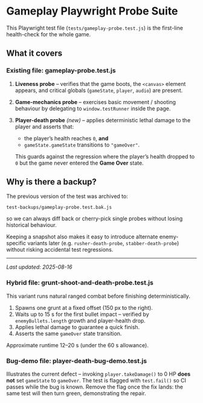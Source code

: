 # Gameplay Playwright Probe Suite

This Playwright test file (`tests/gameplay-probe.test.js`) is the first-line health-check for the whole game.

## What it covers

### Existing file: gameplay-probe.test.js

1. **Liveness probe** – verifies that the game boots, the `<canvas>` element appears, and critical globals (`gameState`, `player`, `audio`) are present.
2. **Game-mechanics probe** – exercises basic movement / shooting behaviour by delegating to `window.testRunner` inside the page.
3. **Player-death probe** *(new)* – applies deterministic lethal damage to the player and asserts that:
   * the player’s health reaches `0`, **and**
   * `gameState.gameState` transitions to `"gameOver"`.

   This guards against the regression where the player’s health dropped to `0` but the game never entered the **Game Over** state.

## Why is there a backup?

The previous version of the test was archived to:
```
test-backups/gameplay-probe.test.bak.js
```
so we can always diff back or cherry-pick single probes without losing historical behaviour.

Keeping a snapshot also makes it easy to introduce alternate enemy-specific variants later (e.g. `rusher-death-probe`, `stabber-death-probe`) without risking accidental test regressions.

---
*Last updated: 2025-08-16*

### Hybrid file: grunt-shoot-and-death-probe.test.js

This variant runs natural ranged combat before finishing deterministically.

1. Spawns one grunt at a fixed offset (150 px to the right).
2. Waits up to 15 s for the first bullet impact – verified by `enemyBullets.length` growth and player-health drop.
3. Applies lethal damage to guarantee a quick finish.
4. Asserts the same `gameOver` state transition.

Approximate runtime 12–20 s (under the 60 s allowance).

### Bug-demo file: player-death-bug-demo.test.js

Illustrates the current defect – invoking `player.takeDamage()` to 0 HP **does not** set `gameState` to `gameOver`.
The test is flagged with `test.fail()` so CI passes while the bug is known.  Remove the flag once the fix lands: the same test will then turn green, demonstrating the repair.
